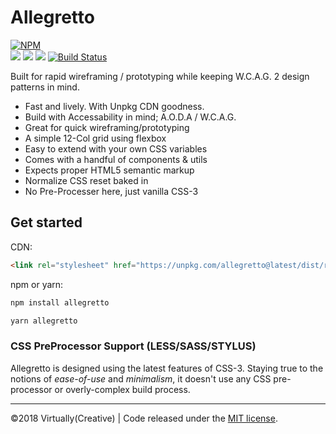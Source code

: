 # Allegretto

[![NPM](https://nodei.co/npm/allegretto.png?compact=true)](https://npmjs.org/package/allegretto)
<br/>
<img src="https://img.shields.io/npm/v/allegretto.svg">
<a href="https://www.npmjs.com/package/allegretto"><img src="https://img.shields.io/npm/dt/allegretto.svg"></a>
<a href="https://github.com/virtuallycreative/allegretto/issues"><img src="https://img.shields.io/github/issues/virtuallycreative/allegretto.svg"></a>
[![Build Status](https://travis-ci.org/VirtuallyCreative/allegretto.svg?branch=master)](https://travis-ci.org/VirtuallyCreative/allegretto)

Built for rapid wireframing / prototyping while keeping W.C.A.G. 2 design patterns in mind.

- Fast and lively. With Unpkg CDN goodness.
- Build with Accessability in mind; A.O.D.A / W.C.A.G.
- Great for quick wireframing/prototyping
- A simple 12-Col grid using flexbox
- Easy to extend with your own CSS variables
- Comes with a handful of components & utils
- Expects proper HTML5 semantic markup
- Normalize CSS reset baked in
- No Pre-Processer here, just vanilla CSS-3

## Get started

CDN:

```html
<link rel="stylesheet" href="https://unpkg.com/allegretto@latest/dist/retto.min.css">
```

npm or yarn:

```bash
npm install allegretto
```

```bash
yarn allegretto
```

### CSS PreProcessor Support (LESS/SASS/STYLUS)

Allegretto is designed using the latest features of CSS-3. Staying true to the notions of *ease-of-use* and *minimalism*, it doesn't use any CSS pre-processor or overly-complex build process.

---

&copy;2018 Virtually(Creative) | Code released under the [MIT license](https://raw.githubusercontent.com/VirtuallyCreative/allegretto/master/LICENSE).
